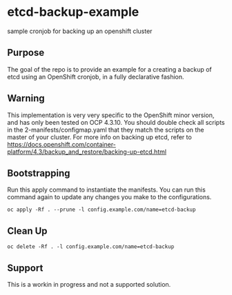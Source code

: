 # etcd-backup-example
sample cronjob for backing up an openshift cluster

## Purpose
The goal of the repo is to provide an example for a creating a backup of etcd using an OpenShift cronjob, in a fully declarative fashion.

## Warning
This implementation is very very specific to the OpenShift minor version, and has only been tested on OCP 4.3.10. You should double check all scripts in the 2-manifests/configmap.yaml that they match the scripts on the master of your cluster. For more info on backing up etcd, refer to https://docs.openshift.com/container-platform/4.3/backup_and_restore/backing-up-etcd.html

## Bootstrapping

Run this apply command to instantiate the manifests. You can run this command again to update any changes you make to the configurations.
```
oc apply -Rf . --prune -l config.example.com/name=etcd-backup
```

## Clean Up
```
oc delete -Rf . -l config.example.com/name=etcd-backup
```

## Support
This is a workin in progress and not a supported solution.

